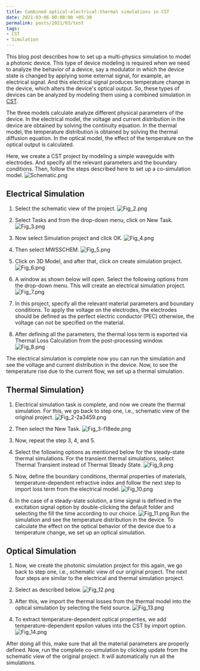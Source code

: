 ```yaml
---
title: Combined optical-electrical-thermal simulations in CST
date: 2021-03-06 00:00:00 +05:30
permalink: posts/2021/03/test
tags:
- CST
- Simulation
---
```


This blog post describes how to set up a multi-physics simulation to model a photonic device. This type of device modeling is required when we need to analyze the behavior of a device, say a modulator in which the device state is changed by applying some external signal, for example, an electrical signal. And this electrical signal produces temperature change in the device, which alters the device's optical output. So, these types of devices can be analyzed by modeling them using a combined simulation in [CST](https://www.3ds.com/products-services/simulia/products/cst-studio-suite/).

The three models calculate analyze different physical parameters of the device. In the electrical model, the voltage and current distribution in the device are obtained by solving the continuity equation. In the thermal model, the temperature distribution is obtained by solving the thermal diffusion equation. In the optical model, the effect of the temperature on the optical output is calculated.

Here, we create a CST project by modeling a simple waveguide with electrodes. And specify all the relevant parameters and the boundary conditions. Then, follow the steps described here to set up a co-simulation model.
![Schematic.png](/uploads/Schematic.png)

## Electrical Simulation
1. Select the schematic view of the project.
![Fig_2.png](/uploads/Fig_2.png)

2. Select Tasks and from the drop-down menu, click on New Task.
![Fig_3.png](/uploads/Fig_3.png)

3. Now select Simulation project and click OK.
![Fig_4.png](/uploads/Fig_4.png)

4. Then select MWSSCHEM.
![Fig_5.png](/uploads/Fig_5.png)

5. Click on 3D Model, and after that, click on create simulation project.
![Fig_6.png](/uploads/Fig_6.png)

6. A window as shown below will open. Select the following options from the drop-down menu. This will create an electrical simulation project.
![Fig_7.png](/uploads/Fig_7.png)

7. In this project, specify all the relevant material parameters and boundary conditions. To apply the voltage on the electrodes, the electrodes should be defined as the perfect electric conductor (PEC) otherwise, the voltage can not be specified on the material. 

8. After defining all the parameters, the thermal loss term is exported via Thermal Loss Calculation from the post-processing window.
![Fig_8.png](/uploads/Fig_8.png)

The electrical simulation is complete now you can run the simulation and see the voltage and current distribution in the device. Now, to see the temperature rise due to the current flow, we set up a thermal simulation. 

## Thermal Simulation}
1. Electrical simulation task is complete, and now we create the thermal simulation. For this, we go back to step one, i.e., schematic view of the original project.
![Fig_2-2a3459.png](/uploads/Fig_2-2a3459.png)

2. Then select the New Task.
![Fig_3-f18ede.png](/uploads/Fig_3-f18ede.png)

3. Now, repeat the step 3, 4, and 5. 

4. Select the following options as mentioned below for the steady-state thermal simulations. For the transient thermal simulations, select Thermal Transient instead of Thermal Steady State.
![Fig_9.png](/uploads/Fig_9.png)

5. Now, define the boundary conditions, thermal properties of materials, temperature-dependent refractive index and follow the next step to import loss term from the electrical model.
![Fig_10.png](/uploads/Fig_10.png)

6. In the case of a steady-state solution, a time signal is defined in the excitation signal option by double-clicking the default folder and selecting the fill the time according to our choice.
![Fig_11.png](/uploads/Fig_11.png)
Run the simulation and see the temperature distribution in the device. To calculate the effect on the optical behavior of the device due to a temperature change, we set up an optical simulation. 

## Optical Simulation
1. Now, we create the photonic simulation project for this again, we go back to step one, i.e., schematic view of our original project. The next four steps are similar to the electrical and thermal simulation project.
15. Select as described below. 
![Fig_12.png](/uploads/Fig_12.png)

2. After this, we import the thermal losses from the thermal model into the optical simulation by selecting the field source.
![Fig_13.png](/uploads/Fig_13.png)

3. To extract temperature-dependent optical properties, we add temperature-dependent epsilon values into the CST by import option.
![Fig_14.png](/uploads/Fig_14.png)

After doing all this, make sure that all the material parameters are properly defined. Now, run the complete co-simulation by clicking update from the schematic view of the original project. It will automatically run all the simulations.



